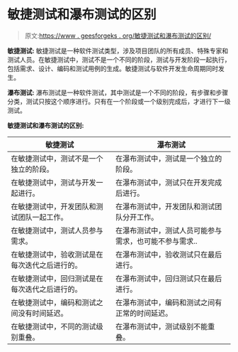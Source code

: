 # 敏捷测试和瀑布测试的区别

> 原文:[https://www . geesforgeks . org/敏捷测试和瀑布测试的区别/](https://www.geeksforgeeks.org/difference-between-agile-testing-and-waterfall-testing/)

**敏捷测试:**
敏捷测试是一种软件测试类型，涉及项目团队的所有成员、特殊专家和测试人员。在敏捷测试中，测试不是一个不同的阶段，测试与开发阶段一起执行，包括需求、设计、编码和测试用例的生成。敏捷测试与软件开发生命周期同时发生。

**瀑布测试:**
瀑布测试是一种软件测试，其中测试是一个不同的阶段，有步骤和步骤分类，测试只按这个顺序进行。只有在一个阶段或一个级别完成后，才进行下一级测试。

**敏捷测试和瀑布测试的区别:**

<center>

| 敏捷测试 | 瀑布测试 |
| --- | --- |
| 在敏捷测试中，测试不是一个独立的阶段。 | 在瀑布测试中，测试是一个独立的阶段。 |
| 在敏捷测试中，测试与开发一起进行。 | 在瀑布测试中，测试只在开发完成后进行。 |
| 在敏捷测试中，开发团队和测试团队一起工作。 | 在瀑布测试中，开发团队和测试团队分开工作。 |
| 在敏捷测试中，测试人员参与需求。 | 在瀑布测试中，测试人员可能参与需求，也可能不参与需求.. |
| 在敏捷测试中，验收测试是在每次迭代之后进行的。 | 在瀑布测试中，验收测试只在最后进行。 |
| 在敏捷测试中，回归测试是在每次迭代之后进行的。 | 在瀑布测试中，回归测试只在最后进行。 |
| 在敏捷测试中，编码和测试之间没有时间延迟。 | 在瀑布测试中，编码和测试之间有正常的时间延迟。 |
| 在敏捷测试中，不同的测试级别重叠。 | 在瀑布测试中，测试级别不能重叠。 |

</center>